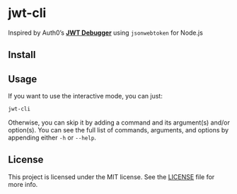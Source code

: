 # jwt-cli

Inspired by Auth0’s **[JWT Debugger](https://jwt.io/)** using `jsonwebtoken` for Node.js

## Install

## Usage

If you want to use the interactive mode, you can just:

```bash
jwt-cli
```

Otherwise, you can skip it by adding a command and its argument(s) and/or option(s).
You can see the full list of commands, arguments, and options by appending either `-h` or `--help`.

## License

This project is licensed under the MIT license. See the [LICENSE](./LICENSE) file for more info.
